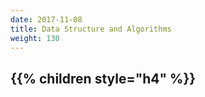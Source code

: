 ```yaml
---
date: 2017-11-08
title: Data Structure and Algorithms
weight: 130
---
```


{{% children style="h4" %}}
-----------------
